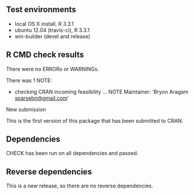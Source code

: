 ## Test environments
* local OS X install, R 3.3.1
* ubuntu 12.04 (travis-ci), R 3.3.1
* win-builder (devel and release)

## R CMD check results
There were no ERRORs or WARNINGs.

There was 1 NOTE:

* checking CRAN incoming feasibility ... NOTE
Maintainer: ‘Bryon Aragam <sparsebn@gmail.com>’

New submission

This is the first version of this package that has been submitted to CRAN.

## Dependencies

CHECK has been run on all dependencies and passed.

## Reverse dependencies

This is a new release, so there are no reverse dependencies.
